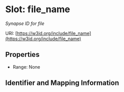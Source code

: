 # Slot: file_name
_Synapse ID for file_


URI: [https://w3id.org/include/file_name](https://w3id.org/include/file_name)



<!-- no inheritance hierarchy -->


## Properties

 * Range: None



## Identifier and Mapping Information





